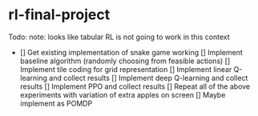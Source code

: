 # rl-final-project

Todo:
note: looks like tabular RL is not going to work in this context

- [] Get existing implementation of snake game working
[] Implement baseline algorithm (randomly choosing from feasible actions)
[] Implement tile coding for grid representation
[] Implement linear Q-learning and collect results
[] Implement deep Q-learning and collect results
[] Implement PPO and collect results
[] Repeat all of the above experiments with variation of extra apples on screen
[] Maybe implement as POMDP